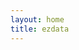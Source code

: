 ```yaml
---
layout: home
title: ezdata
---
```


<Home />

<script setup lang="ts">
/**
 * 这里路径 @theme 可以直接指向 .vitepress/theme 目录
 */
import Home from '@theme/components/vp-home.vue'
</script>

